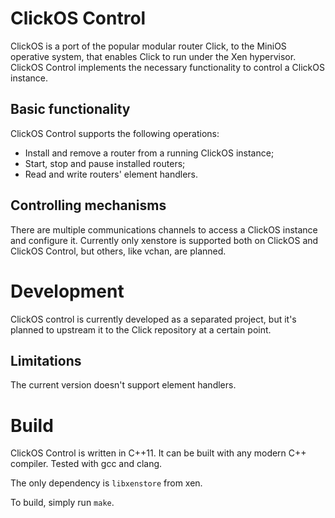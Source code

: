 # ClickOS Control

ClickOS is a port of the popular modular router Click, to the MiniOS operative
system, that enables Click to run under the Xen hypervisor. ClickOS Control
implements the necessary functionality to control a ClickOS instance.

## Basic functionality

ClickOS Control supports the following operations:

* Install and remove a router from a running ClickOS instance;
* Start, stop and pause installed routers;
* Read and write routers' element handlers.

## Controlling mechanisms

There are multiple communications channels to access a ClickOS instance and
configure it. Currently only xenstore is supported both on ClickOS and ClickOS
Control, but others, like vchan, are planned.


# Development

ClickOS control is currently developed as a separated project, but it's planned
to upstream it to the Click repository at a certain point.

## Limitations

The current version doesn't support element handlers.


# Build

ClickOS Control is written in C++11. It can be built with any modern C++
compiler. Tested with gcc and clang.

The only dependency is `libxenstore` from xen.

To build, simply run `make`.

